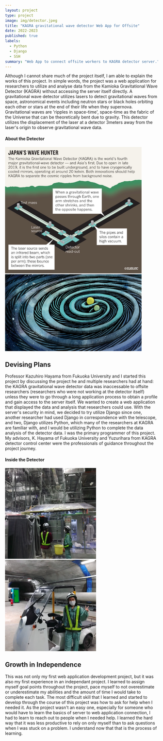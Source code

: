 ```yaml
---
layout: project
type: project
image: img/detector.jpeg
title: "KAGRA gravitational wave detector Web App for Offsite"
date: 2022-2023
published: true
labels:
  - Python
  - Django
  - SSH
summary: "Web App to connect offsite workers to KAGRA detector server."
---
```


Although I cannot share much of the project itself, I am able to explain the works of this project. In simple words, the project was a web application for researchers to utilize and analyse data from the Kamioka Gravitational Wave Detector (KAGRA) without accessing the server itself directly. A gravitational wave detector utilizes lasers to detect gravitational waves from space, astronomical events including neutron stars or black holes orbiting each other or stars at the end of their life when they supernova. Gravitational waves are 'ripples in space-time', space-time as the fabric of the Universe that can be theoretically bent due to gravity.  This detector utilizes the displacement of the laser at a detector 3meters away from the laser's origin to observe gravitational wave data.

#### About the Detector
<div class="text-center p-4">
  <img width="450px" src="../img/kagraProject/detectorExplain.jpeg" class="img-fluid" >
</div>
<div class="text-center p-4">
  <img width="450px" src="../img/kagraProject/gravWaves.jpeg" class="img-fluid" >
</div>

## Devising Plans
Professor Kazuhiro Hayama from Fukuoka University and I started this project by discussing the project he and multiple researchers had at hand: the KAGRA gravitational wave detector data was inaccessable to offsite researchers (researchers who were not working at the detector itself) unless they were to go through a long application process to obtain a profile and gain access to the server itself. We wanted to create a web application that displayed the data and analysis that researchers could use. With the server's security in mind, we decided to try utilize Django since one, another researcher had used Django in correspondence with the telescope, and two, Django utilizes Python, which many of the researchers at KAGRA are familiar with, and I would be utilizing Python to complete the data analysis of the detector data. 
I was the primary programmer of this project. My advisors, K. Hayama of Fukuoka University and Yuzurihara from KAGRA detector control center were the professionals of guidance throughout the project journey. 

#### Inside the Detector
<div class="text-center p-4">
  <img width="300px" src="../img/kagraProject/detectorInside.png" class="img-thumbnail" >
</div>
<div class="text-center p-4">
  <img width="300px" src="../img/kagraProject/detectorInside2.png" class="img-thumbnail" >
</div>

## Growth in Independence
This was not only my first web application development project, but it was also my first experience in an independant project. I learned to assign myself goal points throughout the project, pace myself to not overestimate or underestimate my abilities and the amount of time I would take to complete each task. The most difficult skill that I learned and started to develop through the course of this project was how to ask for help when I needed it. As the project wasn't an easy one, especially for someone who would have to learn the basics of server to web application connection, I had to learn to reach out to people when I needed help. I learned the hard way that it was less productive to rely on only myself than to ask questions when I was stuck on a problem. I understand now that that is the process of learning. 
